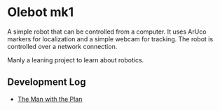 # Olebot mk1

A simple robot that can be controlled from a computer. It uses ArUco markers for localization and a simple webcam for tracking. The robot is controlled over a network connection.

Manly a leaning project to learn about robotics.

## Development Log
* [The Man with the Plan](devlog/001-the-plan.md)